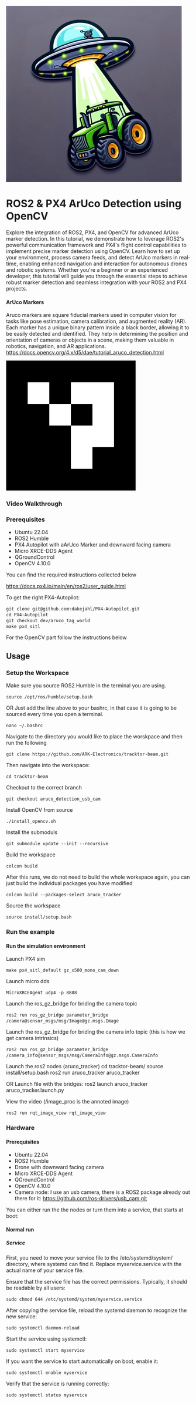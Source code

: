 ![](logo.jpeg)

# ROS2 & PX4 ArUco Detection using OpenCV
Explore the integration of ROS2, PX4, and OpenCV for advanced ArUco marker detection. In this tutorial, we demonstrate how to leverage ROS2's powerful communication framework and PX4's flight control capabilities to implement precise marker detection using OpenCV. Learn how to set up your environment, process camera feeds, and detect ArUco markers in real-time, enabling enhanced navigation and interaction for autonomous drones and robotic systems. Whether you're a beginner or an experienced developer, this tutorial will guide you through the essential steps to achieve robust marker detection and seamless integration with your ROS2 and PX4 projects.
#### ArUco Markers
Aruco markers are square fiducial markers used in computer vision for tasks like pose estimation, camera calibration, and augmented reality (AR). Each marker has a unique binary pattern inside a black border, allowing it to be easily detected and identified. They help in determining the position and orientation of cameras or objects in a scene, making them valuable in robotics, navigation, and AR applications.
https://docs.opencv.org/4.x/d5/dae/tutorial_aruco_detection.html

![](arucotag.png)


### Video Walkthrough

### Prerequisites
* Ubuntu 22.04
* ROS2 Humble
* PX4 Autopilot with aArUco Marker and downward facing camera
* Micro XRCE-DDS Agent
* QGroundControl
* OpenCV 4.10.0

You can find the required instructions collected below

https://docs.px4.io/main/en/ros2/user_guide.html

To get the right PX4-Autopilot:
```
git clone git@github.com:dakejahl/PX4-Autopilot.git
cd PX4-Autopilot
git checkout dev/aruco_tag_world
make px4_sitl
```

For the OpenCV part follow the instructions below

## Usage

### Setup the Workspace
Make sure you source ROS2 Humble in the terminal you are using.
```
source /opt/ros/humble/setup.bash
```
OR
Just add the line above to your bashrc, in that case it is going to be sourced every time you open a terminal.
```
nano ~/.bashrc
```

Navigate to the directory you would like to place the worskpace and then run the following
```
git clone https://github.com/ARK-Electronics/tracktor-beam.git
```
Then navigate into the workspace:
```
cd tracktor-beam
```
Checkout to the correct branch
```
git checkout aruco_detection_usb_cam 
```
Install OpenCV from source
```
./install_opencv.sh 
```
Install the submoduls
```
git submodule update --init --recursive
```
Build the workspace
```
colcon build
```
After this runs, we do not need to build the whole workspace again, you can just build the individual packages you have modified

```
colcon build --packages-select aruco_tracker
```
Source the workspace
```
source install/setup.bash 
```
### Run the example

#### Run the simulation environment
Launch PX4 sim
```
make px4_sitl_default gz_x500_mono_cam_down
```
Launch micro dds
```
MicroXRCEAgent udp4 -p 8888
```

Launch the ros_gz_bridge for briding the camera topic
```
ros2 run ros_gz_bridge parameter_bridge /camera@sensor_msgs/msg/Image@gz.msgs.Image
```

Launch the ros_gz_bridge for briding the camera info topic (this is how we get camera intrinsics)
```
ros2 run ros_gz_bridge parameter_bridge /camera_info@sensor_msgs/msg/CameraInfo@gz.msgs.CameraInfo
```

Launch the ros2 nodes (aruco_tracker)
cd tracktor-beam/
source install/setup.bash 
ros2 run aruco_tracker aruco_tracker 

OR
Launch file with the bridges:
ros2 launch aruco_tracker aruco_tracker.launch.py 




View the video (/image_proc is the annoted image)
```
ros2 run rqt_image_view rqt_image_view
```
### Hardware
#### Prerequisites
* Ubuntu 22.04
* ROS2 Humble
* Drone with downward facing camera
* Micro XRCE-DDS Agent
* QGroundControl
* OpenCV 4.10.0
* Camera node:
I use an usb camera, there is a ROS2 package already out there for it:
https://github.com/ros-drivers/usb_cam.git

You can either run the the nodes or turn them into a service, that starts at boot:
#### Normal run

##### Service

First, you need to move your service file to the /etc/systemd/system/ directory, where systemd can find it. Replace myservice.service with the actual name of your service file.

Ensure that the service file has the correct permissions. Typically, it should be readable by all users:
```
sudo chmod 644 /etc/systemd/system/myservice.service

```
After copying the service file, reload the systemd daemon to recognize the new service:

```
sudo systemctl daemon-reload

```
Start the service using systemctl:

```
sudo systemctl start myservice

```
If you want the service to start automatically on boot, enable it:

```
sudo systemctl enable myservice

```
Verify that the service is running correctly:
```
sudo systemctl status myservice

```
